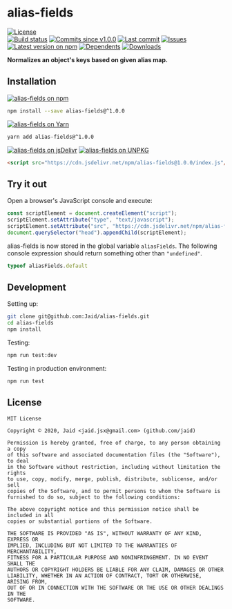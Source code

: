 # alias-fields


<a href="https://raw.githubusercontent.com/Jaid/alias-fields/master/license.txt"><img src="https://img.shields.io/github/license/Jaid/alias-fields?style=flat-square" alt="License"/></a>  
<a href="https://actions-badge.atrox.dev/Jaid/alias-fields/goto"><img src="https://img.shields.io/endpoint.svg?style=flat-square&url=https%3A%2F%2Factions-badge.atrox.dev%2FJaid%2Falias-fields%2Fbadge" alt="Build status"/></a> <a href="https://github.com/Jaid/alias-fields/commits"><img src="https://img.shields.io/github/commits-since/Jaid/alias-fields/v1.0.0?style=flat-square&logo=github" alt="Commits since v1.0.0"/></a> <a href="https://github.com/Jaid/alias-fields/commits"><img src="https://img.shields.io/github/last-commit/Jaid/alias-fields?style=flat-square&logo=github" alt="Last commit"/></a> <a href="https://github.com/Jaid/alias-fields/issues"><img src="https://img.shields.io/github/issues/Jaid/alias-fields?style=flat-square&logo=github" alt="Issues"/></a>  
<a href="https://npmjs.com/package/alias-fields"><img src="https://img.shields.io/npm/v/alias-fields?style=flat-square&logo=npm&label=latest%20version" alt="Latest version on npm"/></a> <a href="https://github.com/Jaid/alias-fields/network/dependents"><img src="https://img.shields.io/librariesio/dependents/npm/alias-fields?style=flat-square&logo=npm" alt="Dependents"/></a> <a href="https://npmjs.com/package/alias-fields"><img src="https://img.shields.io/npm/dm/alias-fields?style=flat-square&logo=npm" alt="Downloads"/></a>

**Normalizes an object's keys based on given alias map.**















## Installation
<a href="https://npmjs.com/package/alias-fields"><img src="https://img.shields.io/badge/npm-alias--fields-C23039?style=flat-square&logo=npm" alt="alias-fields on npm"/></a>
```bash
npm install --save alias-fields@^1.0.0
```
<a href="https://yarnpkg.com/package/alias-fields"><img src="https://img.shields.io/badge/Yarn-alias--fields-2F8CB7?style=flat-square&logo=yarn&logoColor=white" alt="alias-fields on Yarn"/></a>
```bash
yarn add alias-fields@^1.0.0
```
<a href="https://jsdelivr.com/package/npm/alias-fields/"><img src="https://img.shields.io/badge/jsDelivr-alias--fields-orange?style=flat-square&logo=html5&logoColor=white" alt="alias-fields on jsDelivr"/></a> <a href="https://unpkg.com/browse/alias-fields/"><img src="https://img.shields.io/badge/UNPKG-alias--fields-orange?style=flat-square&logo=html5&logoColor=white" alt="alias-fields on UNPKG"/></a>
```html
<script src="https://cdn.jsdelivr.net/npm/alias-fields@1.0.0/index.js"/>
```


## Try it out



Open a browser's JavaScript console and execute:

```javascript
const scriptElement = document.createElement("script");
scriptElement.setAttribute("type", "text/javascript");
scriptElement.setAttribute("src", "https://cdn.jsdelivr.net/npm/alias-fields@1.0.0/index.js");
document.querySelector("head").appendChild(scriptElement);
```

alias-fields is now stored in the global variable `aliasFields`. The following console expression should return something other than `"undefined"`.

```javascript
typeof aliasFields.default
```






## Development



Setting up:
```bash
git clone git@github.com:Jaid/alias-fields.git
cd alias-fields
npm install
```
Testing:
```bash
npm run test:dev
```
Testing in production environment:
```bash
npm run test
```


## License
```text
MIT License

Copyright © 2020, Jaid <jaid.jsx@gmail.com> (github.com/jaid)

Permission is hereby granted, free of charge, to any person obtaining a copy
of this software and associated documentation files (the "Software"), to deal
in the Software without restriction, including without limitation the rights
to use, copy, modify, merge, publish, distribute, sublicense, and/or sell
copies of the Software, and to permit persons to whom the Software is
furnished to do so, subject to the following conditions:

The above copyright notice and this permission notice shall be included in all
copies or substantial portions of the Software.

THE SOFTWARE IS PROVIDED "AS IS", WITHOUT WARRANTY OF ANY KIND, EXPRESS OR
IMPLIED, INCLUDING BUT NOT LIMITED TO THE WARRANTIES OF MERCHANTABILITY,
FITNESS FOR A PARTICULAR PURPOSE AND NONINFRINGEMENT. IN NO EVENT SHALL THE
AUTHORS OR COPYRIGHT HOLDERS BE LIABLE FOR ANY CLAIM, DAMAGES OR OTHER
LIABILITY, WHETHER IN AN ACTION OF CONTRACT, TORT OR OTHERWISE, ARISING FROM,
OUT OF OR IN CONNECTION WITH THE SOFTWARE OR THE USE OR OTHER DEALINGS IN THE
SOFTWARE.
```
